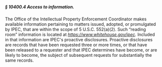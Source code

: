 ##### § 10400.4 Access to information. #####

The Office of the Intellectual Property Enforcement Coordinator makes available information pertaining to matters issued, adopted, or promulgated by IPEC, that are within the scope of 5 U.S.C. 552(a)(2). Such “reading room” information is located at *https://www.whitehouse.gov/ipec.* Included in that information are IPEC's proactive disclosures. Proactive disclosures are records that have been requested three or more times, or that have been released to a requester and that IPEC determines have become, or are likely to become, the subject of subsequent requests for substantially the same records.